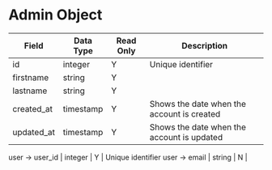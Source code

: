 # Admin Object

Field | Data Type | Read Only | Description
--- | --- | --- | --- 
id | integer | Y | Unique identifier
firstname | string | Y | 
lastname | string | Y | 
created_at | timestamp | Y | Shows the date when the account is created
updated_at | timestamp | Y | Shows the date when the account is updated

user -> user_id | integer | Y | Unique identifier
user -> email | string | N | 